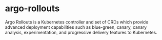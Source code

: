 # argo-rollouts
Argo Rollouts is a Kubernetes controller and set of CRDs which provide advanced deployment capabilities such as blue-green, canary, canary analysis, experimentation, and progressive delivery features to Kubernetes.
